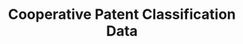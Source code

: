---
bigquery: https://console.cloud.google.com/bigquery?p=patents-public-data&d=cpc&page=dataset
citation: '“Cooperative Patent Classification” by the EPO and USPTO, for public use. '
contributors: EPO, USPTO
cost: None
description: Cooperative Patent Classification Data contains the scheme and definitions
  of the Cooperative Patent Classification system for classifying patent documents.
  The CPC is the result of a partnership between the EPO and the USPTO in their joint
  effort to develop a common, internationally compatible classification system for
  technical documents, in particular patent publications, which will be used by both
  offices in the patent granting process
documentation: https://www.cooperativepatentclassification.org/cpcSchemeAndDefinitions
last_edit: 04/07/2022, 18:30:54
location: https://www.cooperativepatentclassification.org/index
maintained_by: USPTO, EPO
schema_fields:
- glossary
- limitingReferences
- dateRevised
- level
- breakdown_code
- informativeReferences
- limiting_references
- informative_references
- status
- date_revised
- titleFull
- not_allocatable
- children
- ipcConcordant
- sizeCache
- ipc_concordant
- notAllocatable
- parents
- residualReferences
- symbol
- synonyms
- child_groups
- childGroups
- titlePart
- title_full
- application_references
- title_part
- additional_only
- breakdownCode
- applicationReferences
- residual_references
- definition
shortname: cooperative_patent_classification
tags:
- patents
- science
title: Cooperative Patent Classification Data
uuid: 984374a7-16e9-4b35-9445-458daceb01bf
---